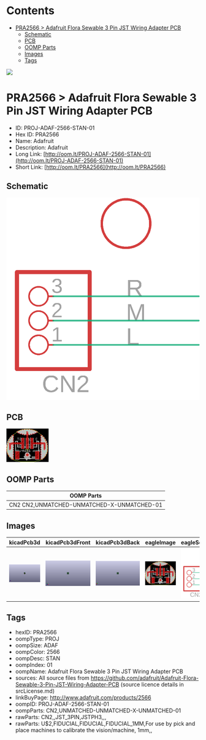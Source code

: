 



Contents
========

* [PRA2566 > Adafruit Flora Sewable 3 Pin JST Wiring Adapter PCB](#pra2566--adafruit-flora-sewable-3-pin-jst-wiring-adapter-pcb)
	* [Schematic](#schematic)
	* [PCB](#pcb)
	* [OOMP Parts](#oomp-parts)
	* [Images](#images)
	* [Tags](#tags)
  
![][im]
# PRA2566 > Adafruit Flora Sewable 3 Pin JST Wiring Adapter PCB

- ID: PROJ-ADAF-2566-STAN-01
- Hex ID: PRA2566
- Name: Adafruit
- Description: Adafruit
- Long Link: [http://oom.lt/PROJ-ADAF-2566-STAN-01](http://oom.lt/PROJ-ADAF-2566-STAN-01)
- Short Link: [http://oom.lt/PRA2566](http://oom.lt/PRA2566)

## Schematic
  
[![schem](eagleSchemImage.png)](eagleSchemImage.png)
## PCB
  
[![pcb](eagleImage.png)](eagleImage.png)
## OOMP Parts
  

|OOMP Parts|
| :---: |
|CN2 CN2,UNMATCHED-UNMATCHED-X-UNMATCHED-01|

## Images
  
  

|kicadPcb3d|kicadPcb3dFront|kicadPcb3dBack|eagleImage|eagleSchemImage|
| :---: | :---: | :---: | :---: | :---: |
|[![kicadPcb3d](kicadPcb3d_140.png)](kicadPcb3d.png)|[![kicadPcb3dFront](kicadPcb3dFront_140.png)](kicadPcb3dFront.png)|[![kicadPcb3dBack](kicadPcb3dBack_140.png)](kicadPcb3dBack.png)|[![eagleImage](eagleImage_140.png)](eagleImage.png)|[![eagleSchemImage](eagleSchemImage_140.png)](eagleSchemImage.png)|

## Tags

- hexID: PRA2566
- oompType: PROJ
- oompSize: ADAF
- oompColor: 2566
- oompDesc: STAN
- oompIndex: 01
- oompName: Adafruit Flora Sewable 3 Pin JST Wiring Adapter PCB
- sources: All source files from https://github.com/adafruit/Adafruit-Flora-Sewable-3-Pin-JST-Wiring-Adapter-PCB (source licence details in srcLicense.md)
- linkBuyPage: http://www.adafruit.com/products/2566
- oompID: PROJ-ADAF-2566-STAN-01
- oompParts: CN2,UNMATCHED-UNMATCHED-X-UNMATCHED-01
- rawParts: CN2,,JST_3PIN,JSTPH3,,,
- rawParts: U$2,FIDUCIAL,FIDUCIAL,FIDUCIAL_1MM,For use by pick and place machines to calibrate the vision/machine, 1mm,,



[im]: kicadPcb3d_450.png
